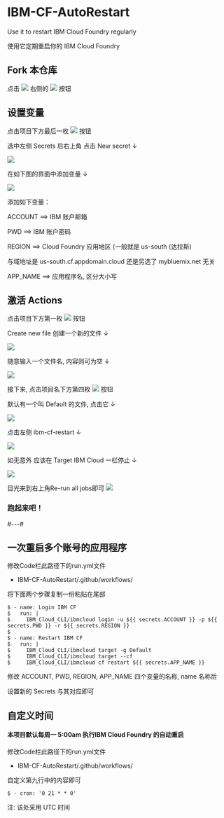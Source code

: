 # IBM-CF-AutoRestart

Use it to restart IBM Cloud Foundry regularly

使用它定期重启你的 IBM Cloud Foundry



## Fork 本仓库

点击 ![](images/Star.png) 右侧的 ![](images/Fork.png) 按钮


## 设置变量

点击项目下方最后一枚 ![](images/Settings.png) 按钮


选中左侧 Secrets 后右上角 点击 New secret ↓

![](images/Secrets.png)


在如下图的界面中添加变量 ↓

![](images/New.png)


添加如下变量：

  ACCOUNT     ==>   IBM 账户邮箱

  PWD         ==>   IBM 账户密码

  REGION      ==>   Cloud Foundry 应用地区 (一般就是 us-south (达拉斯)

  与域地址是 us-south.cf.appdomain.cloud 还是另选了 mybluemix.net 无关

  APP_NAME    ==>   应用程序名, 区分大小写


## 激活 Actions

点击项目下方第一枚 ![](images/Code.png) 按钮


Create new file 创建一个新的文件 ↓

![](images/Create.png)


随意输入一个文件名, 内容则可为空 ↓

![](images/File.png)


接下来, 点击项目名下方第四枚 ![](images/Actions.png) 按钮


默认有一个叫 Default 的文件, 点击它 ↓

![](images/Workflows.png)


点击左侧 ibm-cf-restart ↓

![](images/Default.png)


如无意外 应该在 Target IBM Cloud 一栏停止 ↓

![](images/Error.png)


目光来到右上角Re-run all jobs即可 ![](images/Rerun.png)

### 跑起来吧！


#---#

## 一次重启多个账号的应用程序

修改Code栏此路径下的run.yml文件

- IBM-CF-AutoRestart/.github/workflows/

将下面两个步骤复制一份粘贴在尾部

```
$ - name: Login IBM CF
$   run: |
$     IBM_Cloud_CLI/ibmcloud login -u ${{ secrets.ACCOUNT }} -p ${{ secrets.PWD }} -r ${{ secrets.REGION }}
$
$ - name: Restart IBM CF
$   run: |
$     IBM_Cloud_CLI/ibmcloud target -g Default
$     IBM_Cloud_CLI/ibmcloud target --cf
$     IBM_Cloud_CLI/ibmcloud cf restart ${{ secrets.APP_NAME }}
```

修改 ACCOUNT, PWD, REGION, APP_NAME 四个变量的名称, name 名称后

设置新的 Secrets 与其对应即可

## 自定义时间

#### 本项目默认每周一 5:00am 执行IBM Cloud Foundry 的自动重启

修改Code栏此路径下的run.yml文件

- IBM-CF-AutoRestart/.github/workflows/

自定义第九行中的内容即可

```
$ - cron: '0 21 * * 0'
```

注: 该处采用 UTC 时间
